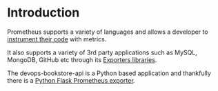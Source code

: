 # Introduction

Prometheus supports a variety of languages and allows a developer to [instrument their code](https://www.overops.com/blog/the-complete-guide-to-instrumentation-how-to-measure-your-application/) with metrics.

It also supports a variety of 3rd party applications such as MySQL, MongoDB, GitHub etc through its [Exporters libraries](https://prometheus.io/docs/instrumenting/exporters/).

The devops-bookstore-api is a Python based application and thankfully there is a [Python Flask Prometheus exporter](https://pypi.org/project/prometheus-flask-exporter/).